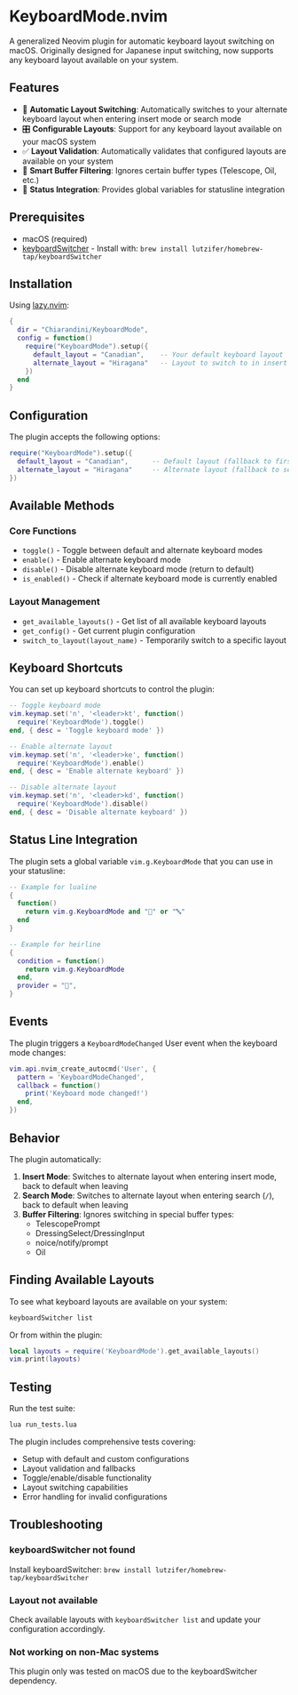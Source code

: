 # KeyboardMode.nvim

A generalized Neovim plugin for automatic keyboard layout switching on macOS. Originally designed for Japanese input switching, now supports any keyboard layout available on your system.

## Features

- 🔄 **Automatic Layout Switching**: Automatically switches to your alternate keyboard layout when entering insert mode or search mode
- 🎛️ **Configurable Layouts**: Support for any keyboard layout available on your macOS system
- ✅ **Layout Validation**: Automatically validates that configured layouts are available on your system
- 🚫 **Smart Buffer Filtering**: Ignores certain buffer types (Telescope, Oil, etc.)
- 📡 **Status Integration**: Provides global variables for statusline integration

## Prerequisites

- macOS (required)
- [keyboardSwitcher](https://github.com/lutzifer/homebrew-tap) - Install with: `brew install lutzifer/homebrew-tap/keyboardSwitcher`

## Installation

Using [lazy.nvim](https://github.com/folke/lazy.nvim):

```lua
{
  dir = "Chiarandini/KeyboardMode",
  config = function()
    require("KeyboardMode").setup({
      default_layout = "Canadian",    -- Your default keyboard layout
      alternate_layout = "Hiragana"   -- Layout to switch to in insert mode
    })
  end
}
```

## Configuration

The plugin accepts the following options:

```lua
require("KeyboardMode").setup({
  default_layout = "Canadian",      -- Default layout (fallback to first available)
  alternate_layout = "Hiragana"     -- Alternate layout (fallback to second available)
})
```

## Available Methods

### Core Functions

- `toggle()` - Toggle between default and alternate keyboard modes
- `enable()` - Enable alternate keyboard mode
- `disable()` - Disable alternate keyboard mode (return to default)
- `is_enabled()` - Check if alternate keyboard mode is currently enabled

### Layout Management

- `get_available_layouts()` - Get list of all available keyboard layouts
- `get_config()` - Get current plugin configuration
- `switch_to_layout(layout_name)` - Temporarily switch to a specific layout

## Keyboard Shortcuts

You can set up keyboard shortcuts to control the plugin:

```lua
-- Toggle keyboard mode
vim.keymap.set('n', '<leader>kt', function()
  require('KeyboardMode').toggle()
end, { desc = 'Toggle keyboard mode' })

-- Enable alternate layout
vim.keymap.set('n', '<leader>ke', function()
  require('KeyboardMode').enable()
end, { desc = 'Enable alternate keyboard' })

-- Disable alternate layout
vim.keymap.set('n', '<leader>kd', function()
  require('KeyboardMode').disable()
end, { desc = 'Disable alternate keyboard' })
```

## Status Line Integration

The plugin sets a global variable `vim.g.KeyboardMode` that you can use in your statusline:

```lua
-- Example for lualine
{
  function()
    return vim.g.KeyboardMode and "🌸" or "🔤"
  end
}

-- Example for heirline
{
  condition = function()
    return vim.g.KeyboardMode
  end,
  provider = "🌸",
}
```

## Events

The plugin triggers a `KeyboardModeChanged` User event when the keyboard mode changes:

```lua
vim.api.nvim_create_autocmd('User', {
  pattern = 'KeyboardModeChanged',
  callback = function()
    print('Keyboard mode changed!')
  end,
})
```

## Behavior

The plugin automatically:

1. **Insert Mode**: Switches to alternate layout when entering insert mode, back to default when leaving
2. **Search Mode**: Switches to alternate layout when entering search (`/`), back to default when leaving
3. **Buffer Filtering**: Ignores switching in special buffer types:
   - TelescopePrompt
   - DressingSelect/DressingInput
   - noice/notify/prompt
   - Oil

## Finding Available Layouts

To see what keyboard layouts are available on your system:

```bash
keyboardSwitcher list
```

Or from within the plugin:

```lua
local layouts = require('KeyboardMode').get_available_layouts()
vim.print(layouts)
```

## Testing

Run the test suite:

```bash
lua run_tests.lua
```

The plugin includes comprehensive tests covering:
- Setup with default and custom configurations
- Layout validation and fallbacks
- Toggle/enable/disable functionality
- Layout switching capabilities
- Error handling for invalid configurations

## Troubleshooting

### keyboardSwitcher not found
Install keyboardSwitcher: `brew install lutzifer/homebrew-tap/keyboardSwitcher`

### Layout not available
Check available layouts with `keyboardSwitcher list` and update your configuration accordingly.

### Not working on non-Mac systems
This plugin only was tested on macOS due to the keyboardSwitcher dependency.
